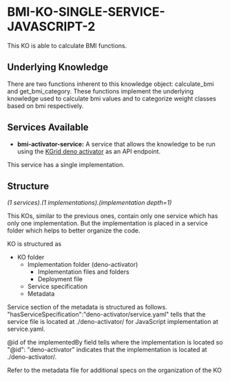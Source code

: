 # BMI-KO-SINGLE-SERVICE-JAVASCRIPT-2

This KO is able to calculate BMI functions. 

## Underlying Knowledge
There are two functions inherent to this knowledge object: calculate_bmi and get_bmi_category. These functions implement the underlying knowledge used to calculate bmi values and to categorize weight classes based on bmi respectively.

## Services Available
- **bmi-activator-service:** A service that allows the knowledge to be run using the [KGrid deno activator](https://github.com/kgrid/javascript-activator) as an API endpoint.

This service has a single implementation. 

## Structure
*(1 services).(1 implementations).(implementation depth=1)*

This KOs, similar to the previous ones, contain only one service which has only one implementation. But the implementation is placed in a service folder which helps to better organize the code. 

KO is structured as

- KO folder
    - Implementation folder (deno-activator)
        - Implementation files and folders            
        - Deployment file
    - Service specification
    - Metadata

Service section of the metadata is structured as follows. "hasServiceSpecification":"deno-activator/service.yaml" tells that the service file is located at ./deno-activator/ for JavaScript implementation at service.yaml.

@id of the implementedBy field tells where the implementation is located so "@id": "deno-activator" indicates that the implementation is located at ./deno-activator/.

Refer to the metadata file for additional specs on the organization of the KO 